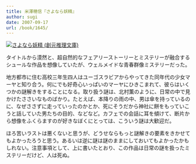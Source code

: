 ```yaml
---
title: 米澤穂信『さよなら妖精』
author: sugi
date: 2007-09-17
url: /book/1645/
---
```

<a href="http://www.amazon.co.jp/exec/obidos/ASIN/4488451039/chezsugi-22/ref=nosim/" name="amazletlink" target="_blank"><img src="http://i2.wp.com/ec2.images-amazon.com/images/I/51076TYQYPL.SL160.jpg?w=660" alt="さよなら妖精 (創元推理文庫)" class="alignleft" data-recalc-dims="1" /></a>

タイトルから漠然と、超自然的なフェアリーストーリーとミステリーが融合するシュールな作品を想像していたが、ウェルメイドな青春群像ミステリーだった。

地方都市に住む高校三年生四人はユーゴスラビアからやってきた同年代の少女マーヤと知り合う。何にでも好奇心いっぱいのマーヤにひきこまれて、彼らはいくつかの謎解きをすることになる。取り扱う謎は、北村薫のように、日常の中で見かけたささいなものばかり。たとえば、本降りの雨の中、男は傘を持っているのに、なぜささずに走っていったのかとか、死にそうだから神社に餅をもっていこうと話していた男たちの目的、などなど。カフェでの会話に耳を傾けて、断片から想像をふくらますのが好きなぼくにとっては、こういう謎は大歓迎だ。

ほろ苦いラストは悪くないと思うが、どうせならもっと謎解きの要素をきかせてもよかったろうと思う。あるいは逆に謎は謎のままにしておいてもよかったかもしれない。注意事項として、上に書いたとおり、この作品は日常の謎を扱ったミステリーだけど、人は死ぬ。

